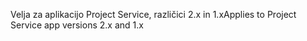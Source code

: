 <span data-ttu-id="80fbc-101">Velja za aplikacijo Project Service, različici 2.x in 1.x</span><span class="sxs-lookup"><span data-stu-id="80fbc-101">Applies to Project Service app versions 2.x and 1.x</span></span>
